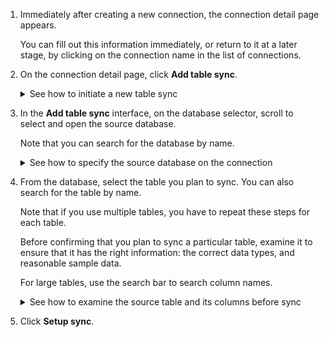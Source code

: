 1. Immediately after creating a new connection, the connection detail page appears.

   You can fill out this information immediately, or return to it at a later stage, by clicking on the connection name in the list of connections.

2. On the connection detail page, click **Add table sync**.

    <details>
    <summary>See how to initiate a new table sync</summary>
    <p><img src="../../images/dataflow-add-table-sync.png" alt="Add table sync"></p></details>

3. In the **Add table sync** interface, on the database selector, scroll to select and open the source database.

   Note that you can search for the database by name.

   <details>
     <summary>See how to specify the source database on the connection</summary>
     <p><img src="../../images/dataflow-select-database.png" alt="Select database"></p></details>

4. From the database, select the table you plan to sync. You can also search for the table by name.

   Note that if you use multiple tables, you have to repeat these steps for each table.

   Before confirming that you plan to sync a particular table, examine it to ensure that it has the right information: the correct data types, and reasonable sample data.

   For large tables, use the search bar to search column names.

   <details>
     <summary>See how to examine the source table and its columns before sync</summary>
     <p><img src="../../images//dataflow-sync-table.png" alt="Examine table to sync and its columns"></p></details>
   
5. Click **Setup sync**.   
